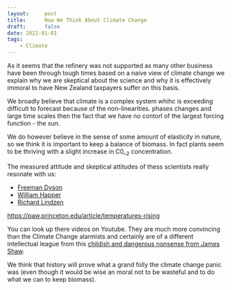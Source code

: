 ```yaml
---
layout:     post
title:      How We Think About Climate Change
draft:      false
date: 2022-01-01
tags: 
    - Climate
---
```


As it seems that the refinery was not supported as many other business have been through tough times based on a naive view of climate change we explain why we are skeptical about the science and why it is effectively immoral to have New Zealand taxpayers suffer on this basis.

We broadly believe that climate is a complex system whihc is exceeding difficult to forecast because of the non-linearities. phases changes and large time scales then the fact that we have no contorl of the largest forcing function - the sun.

We do however believe in the sense of some amount of elasticity in nature, so we think it is important to keep a balance of biomass. In fact plants seem to be thriving with a slight increase in C0_<sub>2</sub> concentration.

The measured attitude and skeptical attitudes of thess scientists really resonate with us:

- [Freeman Dyson](https://en.wikipedia.org/wiki/Freeman_Dyson)
- [William Happer](https://en.wikipedia.org/wiki/William_Happer)
- [Richard Lindzen](https://en.wikipedia.org/wiki/Richard_Lindzen)

https://paw.princeton.edu/article/temperatures-rising

You can look up there videos on Youtube. They are much more convincing than the Climate Change alarmists and certainly are of a different intellectual league from this [childish and dangerous nonsense from James Shaw](https://www.stuff.co.nz/national/politics/opinion/128650738/emissions-plan-could-herald-the-biggest-set-of-changes-in-nz-since-rogernomics).

We think that history will prove what a grand folly the climate change panic was (even though it would be wise an moral not to be wasteful and to do what we can to keep biomass).




